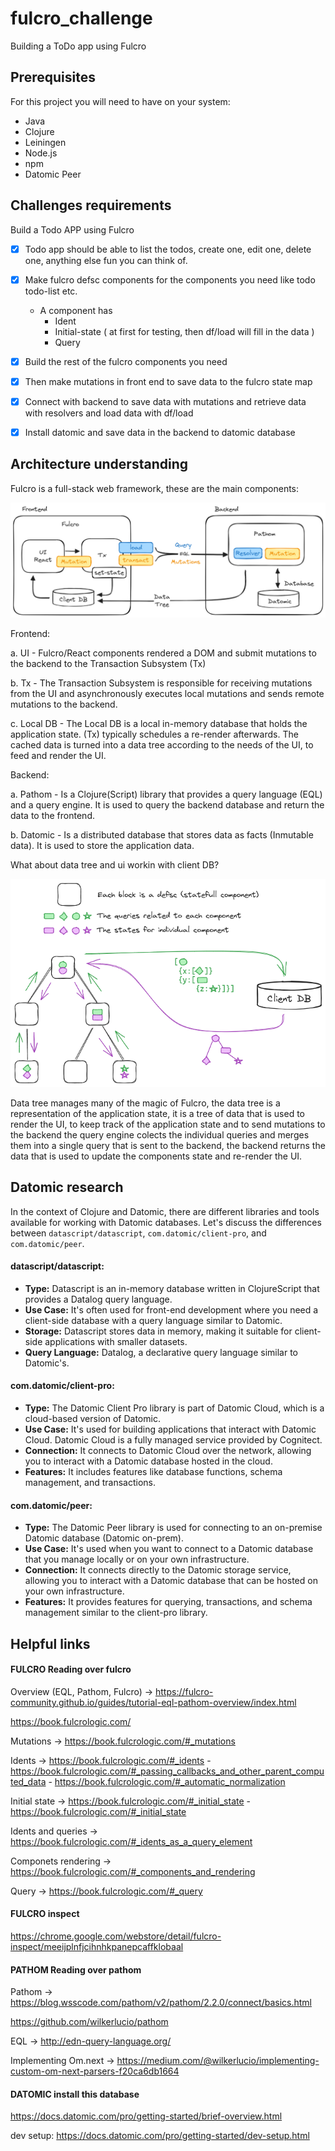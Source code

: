 # fulcro_challenge
Building a ToDo app using Fulcro

## Prerequisites

For this project you will need to have on your system:

- Java
- Clojure
- Leiningen
- Node.js
- npm
- Datomic Peer

## Challenges requirements

Build a  Todo APP using Fulcro 

- [x] Todo app should be able to list the todos, create one, edit one, delete one, anything else fun you can think of.
- [x] Make fulcro defsc components for the components you need like todo todo-list etc.
    - A component has
        - Ident
        - Initial-state ( at first for testing, then df/load will fill in the data )
        - Query

- [x] Build the rest of the fulcro components you need
- [x] Then make mutations in front end to save data to the fulcro state map
- [x] Connect with backend to save data with mutations and retrieve data with resolvers and load data with df/load
- [x] Install datomic and save data in the backend to datomic database

## Architecture understanding

Fulcro is a full-stack web framework, these are the main components:

![Fulcro architecture](doc/diagrams/architecture.png)

Frontend:

a. UI - Fulcro/React components rendered a DOM and submit mutations to the backend to the Transaction Subsystem (Tx)

b. Tx - The Transaction Subsystem is responsible for receiving mutations from the UI and asynchronously executes local mutations and sends remote mutations to the backend.

c. Local DB - The Local DB is a local in-memory database that holds the application state. (Tx) typically schedules a re-render afterwards. The cached data is turned into a data tree according to the needs of the UI, to feed and render the UI.

Backend:

a. Pathom - Is a Clojure(Script) library that provides a query language (EQL) and a query engine. It is used to query the backend database and return the data to the frontend.

b. Datomic - Is a distributed database that stores data as facts (Inmutable data). It is used to store the application data.

What about data tree and ui workin with client DB?

![Fulcro architecture](doc/diagrams/data_tree.png)

Data tree manages many of the magic of Fulcro, the data tree is a representation of the application state, it is a tree of data that is used to render the UI, to keep track of the application state and to send mutations to the backend the query engine colects the individual queries and merges them into a single query that is sent to the backend, the backend returns the data that is used to update the components state and re-render the UI.

## Datomic research

In the context of Clojure and Datomic, there are different libraries and tools available for working with Datomic databases. Let's discuss the differences between `datascript/datascript`, `com.datomic/client-pro`, and `com.datomic/peer`.

#### datascript/datascript:

- **Type:** Datascript is an in-memory database written in ClojureScript that provides a Datalog query language.
- **Use Case:** It's often used for front-end development where you need a client-side database with a query language similar to Datomic.
- **Storage:** Datascript stores data in memory, making it suitable for client-side applications with smaller datasets.
- **Query Language:** Datalog, a declarative query language similar to Datomic's.

#### com.datomic/client-pro:

- **Type:** The Datomic Client Pro library is part of Datomic Cloud, which is a cloud-based version of Datomic.
- **Use Case:** It's used for building applications that interact with Datomic Cloud. Datomic Cloud is a fully managed service provided by Cognitect.
- **Connection:** It connects to Datomic Cloud over the network, allowing you to interact with a Datomic database hosted in the cloud.
- **Features:** It includes features like database functions, schema management, and transactions.

#### com.datomic/peer:

- **Type:** The Datomic Peer library is used for connecting to an on-premise Datomic database (Datomic on-prem).
- **Use Case:** It's used when you want to connect to a Datomic database that you manage locally or on your own infrastructure.
- **Connection:** It connects directly to the Datomic storage service, allowing you to interact with a Datomic database that can be hosted on your own infrastructure.
- **Features:** It provides features for querying, transactions, and schema management similar to the client-pro library.

## Helpful links

#### FULCRO Reading over fulcro

Overview (EQL, Pathom, Fulcro) -> https://fulcro-community.github.io/guides/tutorial-eql-pathom-overview/index.html

https://book.fulcrologic.com/

Mutations -> https://book.fulcrologic.com/#_mutations

Idents -> https://book.fulcrologic.com/#_idents
    - https://book.fulcrologic.com/#_passing_callbacks_and_other_parent_computed_data
    - https://book.fulcrologic.com/#_automatic_normalization

Initial state -> https://book.fulcrologic.com/#_initial_state
    - https://book.fulcrologic.com/#_initial_state

Idents and queries -> https://book.fulcrologic.com/#_idents_as_a_query_element

Componets rendering -> https://book.fulcrologic.com/#_components_and_rendering

Query -> https://book.fulcrologic.com/#_query

#### FULCRO inspect

https://chrome.google.com/webstore/detail/fulcro-inspect/meeijplnfjcihnhkpanepcaffklobaal

#### PATHOM Reading over pathom

Pathom -> https://blog.wsscode.com/pathom/v2/pathom/2.2.0/connect/basics.html

https://github.com/wilkerlucio/pathom

EQL -> http://edn-query-language.org/

Implementing Om.next -> https://medium.com/@wilkerlucio/implementing-custom-om-next-parsers-f20ca6db1664

#### DATOMIC install this database

https://docs.datomic.com/pro/getting-started/brief-overview.html

dev setup: https://docs.datomic.com/pro/getting-started/dev-setup.html
